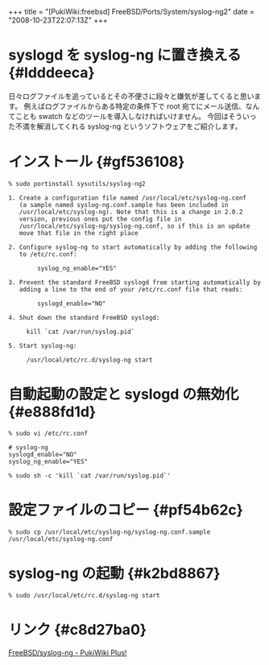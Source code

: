 +++
title = "[PukiWiki:freebsd] FreeBSD/Ports/System/syslog-ng2"
date = "2008-10-23T22:07:13Z"
+++


# syslogd を syslog-ng に置き換える  {#ldddeeca}
日々ログファイルを追っているとその不便さに段々と嫌気が差してくると思います。
例えばログファイルからある特定の条件下で root 宛てにメール送信、なんてことも swatch などのツールを導入しなければいけません。
今回はそういった不満を解消してくれる syslog-ng というソフトウェアをご紹介します。

# インストール  {#gf536108}

```
% sudo portinstall sysutils/syslog-ng2

```


```
1. Create a configuration file named /usr/local/etc/syslog-ng.conf
   (a sample named syslog-ng.conf.sample has been included in
   /usr/local/etc/syslog-ng). Note that this is a change in 2.0.2
   version, previous ones put the config file in
   /usr/local/etc/syslog-ng/syslog-ng.conf, so if this is an update
   move that file in the right place

2. Configure syslog-ng to start automatically by adding the following
   to /etc/rc.conf:

        syslog_ng_enable="YES"

3. Prevent the standard FreeBSD syslogd from starting automatically by
   adding a line to the end of your /etc/rc.conf file that reads:

        syslogd_enable="NO"

4. Shut down the standard FreeBSD syslogd:

     kill `cat /var/run/syslog.pid`

5. Start syslog-ng:

     /usr/local/etc/rc.d/syslog-ng start
```

# 自動起動の設定と syslogd の無効化  {#e888fd1d}

```
% sudo vi /etc/rc.conf

```


```
# syslog-ng
syslogd_enable="NO"
syslog_ng_enable="YES"
```


```
% sudo sh -c 'kill `cat /var/run/syslog.pid`'

```

# 設定ファイルのコピー  {#pf54b62c}

```
% sudo cp /usr/local/etc/syslog-ng/syslog-ng.conf.sample /usr/local/etc/syslog-ng.conf

```

# syslog-ng の起動  {#k2bd8867}

```
% sudo /usr/local/etc/rc.d/syslog-ng start

```

# リンク  {#c8d27ba0}
[FreeBSD/syslog-ng - PukiWiki Plus!](http://matsui.homeunix.com/index.php?FreeBSD%2Fsyslog-ng "FreeBSD/syslog-ng - PukiWiki Plus!")
